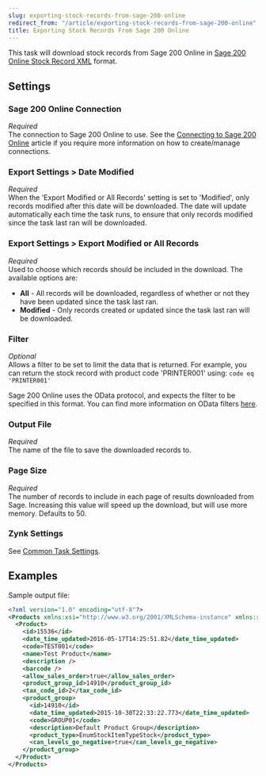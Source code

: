```yaml
---
slug: exporting-stock-records-from-sage-200-online
redirect_from: "/article/exporting-stock-records-from-sage-200-online"
title: Exporting Stock Records From Sage 200 Online
---
```

This task will download stock records from Sage 200 Online in [Sage 200 Online Stock Record XML](sage-200-online-stock-record-xml) format.

## Settings
### Sage 200 Online Connection
_Required_  
The connection to Sage 200 Online to use. See the [Connecting to Sage 200 Online](connecting-to-sage-200-online) article if you require more information on how to create/manage connections.

### Export Settings > Date Modified
_Required_  
When the 'Export Modified or All Records' setting is set to 'Modified', only records modified after this date will be downloaded. The date will update automatically each time the task runs, to ensure that only records modified since the task last ran will be downloaded.

### Export Settings > Export Modified or All Records
_Required_  
Used to choose which records should be included in the download. The available options are:

* __All__ - All records will be downloaded, regardless of whether or not they have been updated since the task last ran.
* __Modified__ - Only records created or updated since the task last ran will be downloaded.

### Filter
_Optional_  
Allows a filter to be set to limit the data that is returned. For example, you can return the stock record with product code 'PRINTER001' using: `code eq 'PRINTER001'`

Sage 200 Online uses the OData protocol, and expects the filter to be specified in this format. You can find more information on OData filters [here](http://www.odata.org/getting-started/basic-tutorial/#queryData).

### Output File
_Required_  
The name of the file to save the downloaded records to.

### Page Size
_Required_  
The number of records to include in each page of results downloaded from Sage. Increasing this value will speed up the download, but will use more memory. Defaults to 50.

### Zynk Settings
See [Common Task Settings](common-task-settings).

## Examples
Sample output file:
```xml
<?xml version="1.0" encoding="utf-8"?>
<Products xmlns:xsi="http://www.w3.org/2001/XMLSchema-instance" xmlns:xsd="http://www.w3.org/2001/XMLSchema">
  <Product>
    <id>15536</id>
    <date_time_updated>2016-05-17T14:25:51.82</date_time_updated>
    <code>TEST001</code>
    <name>Test Product</name>
    <description />
    <barcode />
    <allow_sales_order>true</allow_sales_order>
    <product_group_id>14910</product_group_id>
    <tax_code_id>2</tax_code_id>
    <product_group>
      <id>14910</id>
      <date_time_updated>2015-10-30T22:33:22.773</date_time_updated>
      <code>GROUP01</code>
      <description>Default Product Group</description>
      <product_type>EnumStockItemTypeStock</product_type>
      <can_levels_go_negative>true</can_levels_go_negative>
    </product_group>
  </Product>
</Products>
```
